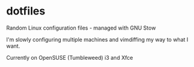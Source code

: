 # dotfiles
Random Linux configuration files - managed with GNU Stow

I'm slowly configuring multiple machines and vimdiffing my way to what I want. 

Currently on OpenSUSE (Tumbleweed) i3 and Xfce
